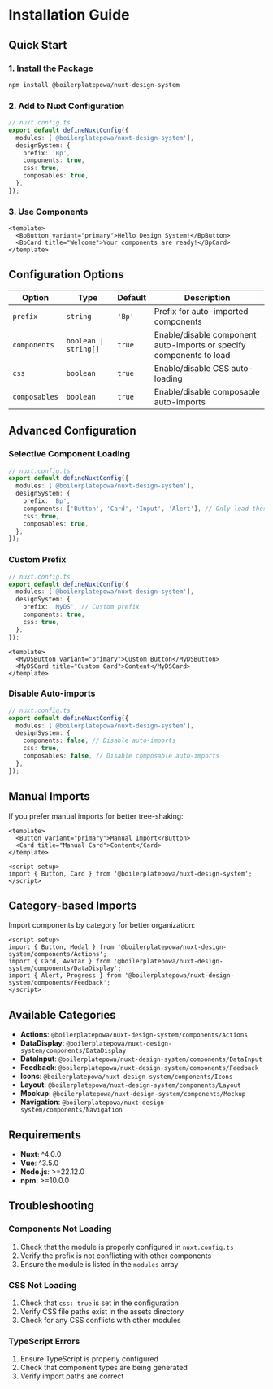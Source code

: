 # Installation Guide

## Quick Start

### 1. Install the Package

```bash
npm install @boilerplatepowa/nuxt-design-system
```

### 2. Add to Nuxt Configuration

```typescript
// nuxt.config.ts
export default defineNuxtConfig({
  modules: ['@boilerplatepowa/nuxt-design-system'],
  designSystem: {
    prefix: 'Bp',
    components: true,
    css: true,
    composables: true,
  },
});
```

### 3. Use Components

```vue
<template>
  <BpButton variant="primary">Hello Design System!</BpButton>
  <BpCard title="Welcome">Your components are ready!</BpCard>
</template>
```

## Configuration Options

| Option | Type | Default | Description |
|--------|------|---------|-------------|
| `prefix` | `string` | `'Bp'` | Prefix for auto-imported components |
| `components` | `boolean \| string[]` | `true` | Enable/disable component auto-imports or specify components to load |
| `css` | `boolean` | `true` | Enable/disable CSS auto-loading |
| `composables` | `boolean` | `true` | Enable/disable composable auto-imports |

## Advanced Configuration

### Selective Component Loading

```typescript
// nuxt.config.ts
export default defineNuxtConfig({
  modules: ['@boilerplatepowa/nuxt-design-system'],
  designSystem: {
    prefix: 'Bp',
    components: ['Button', 'Card', 'Input', 'Alert'], // Only load these components
    css: true,
    composables: true,
  },
});
```

### Custom Prefix

```typescript
// nuxt.config.ts
export default defineNuxtConfig({
  modules: ['@boilerplatepowa/nuxt-design-system'],
  designSystem: {
    prefix: 'MyDS', // Custom prefix
    components: true,
    css: true,
  },
});
```

```vue
<template>
  <MyDSButton variant="primary">Custom Button</MyDSButton>
  <MyDSCard title="Custom Card">Content</MyDSCard>
</template>
```

### Disable Auto-imports

```typescript
// nuxt.config.ts
export default defineNuxtConfig({
  modules: ['@boilerplatepowa/nuxt-design-system'],
  designSystem: {
    components: false, // Disable auto-imports
    css: true,
    composables: false, // Disable composable auto-imports
  },
});
```

## Manual Imports

If you prefer manual imports for better tree-shaking:

```vue
<template>
  <Button variant="primary">Manual Import</Button>
  <Card title="Manual Card">Content</Card>
</template>

<script setup>
import { Button, Card } from '@boilerplatepowa/nuxt-design-system';
</script>
```

## Category-based Imports

Import components by category for better organization:

```vue
<script setup>
import { Button, Modal } from '@boilerplatepowa/nuxt-design-system/components/Actions';
import { Card, Avatar } from '@boilerplatepowa/nuxt-design-system/components/DataDisplay';
import { Alert, Progress } from '@boilerplatepowa/nuxt-design-system/components/Feedback';
</script>
```

## Available Categories

- **Actions**: `@boilerplatepowa/nuxt-design-system/components/Actions`
- **DataDisplay**: `@boilerplatepowa/nuxt-design-system/components/DataDisplay`
- **DataInput**: `@boilerplatepowa/nuxt-design-system/components/DataInput`
- **Feedback**: `@boilerplatepowa/nuxt-design-system/components/Feedback`
- **Icons**: `@boilerplatepowa/nuxt-design-system/components/Icons`
- **Layout**: `@boilerplatepowa/nuxt-design-system/components/Layout`
- **Mockup**: `@boilerplatepowa/nuxt-design-system/components/Mockup`
- **Navigation**: `@boilerplatepowa/nuxt-design-system/components/Navigation`

## Requirements

- **Nuxt**: ^4.0.0
- **Vue**: ^3.5.0
- **Node.js**: >=22.12.0
- **npm**: >=10.0.0

## Troubleshooting

### Components Not Loading

1. Check that the module is properly configured in `nuxt.config.ts`
2. Verify the prefix is not conflicting with other components
3. Ensure the module is listed in the `modules` array

### CSS Not Loading

1. Check that `css: true` is set in the configuration
2. Verify CSS file paths exist in the assets directory
3. Check for any CSS conflicts with other modules

### TypeScript Errors

1. Ensure TypeScript is properly configured
2. Check that component types are being generated
3. Verify import paths are correct
